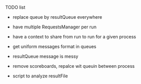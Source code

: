 TODO list 

- replace queue by resultQueue everywhere

- have multiple RequestsManager per run
- have a context to share from run to run for a given process

- get uniform messages format in queues
- resultQueue message is messy

- remove scoreboards, repalce wit queuin between process

- script to analyze resultFile
